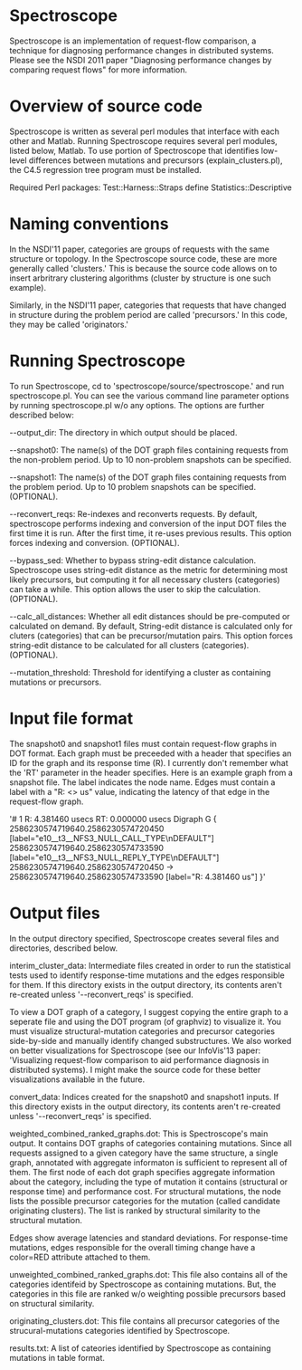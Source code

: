 Spectroscope
============
Spectroscope is an implementation of request-flow comparison, a
technique for diagnosing performance changes in distributed systems.
Please see the NSDI 2011 paper "Diagnosing performance changes by
comparing request flows" for more information.

Overview of source code
============
Spectroscope is written as several perl modules that interface with
each other and Matlab.  Running Spectroscope requires several perl
modules, listed below, Matlab.  To use portion of Spectroscope that
identifies low-level differences between mutations and precursors
(explain_clusters.pl), the C4.5 regression tree program must be
installed.

Required Perl packages:
Test::Harness::Straps
define
Statistics::Descriptive

Naming conventions
============
In the NSDI'11 paper, categories are groups of requests with the same
structure or topology.  In the Spectroscope source code, these are
more generally called 'clusters.'  This is because the source code
allows on to insert arbritrary clustering algorithms (cluster by
structure is one such example).

Similarly, in the NSDI'11 paper, categories that requests that have
changed in structure during the problem period are called
'precursors.'  In this code, they may be called 'originators.'

Running Spectroscope
============
To run Spectroscope, cd to 'spectroscope/source/spectroscope.' and run
spectroscope.pl.  You can see the various command line parameter
options by running spectroscope.pl w/o any options.  The options are
further described below:

--output_dir: The directory in which output should be placed.

--snapshot0: The name(s) of the DOT graph files containing requests
  from the non-problem period.  Up to 10 non-problem snapshots can be
  specified.

--snapshot1: The name(s) of the DOT graph files containing requests
  from the problem period.  Up to 10 problem snapshots can be
  specified. (OPTIONAL).

--reconvert_reqs: Re-indexes and reconverts requests.  By default,
  spectroscope performs indexing and conversion of the input DOT files
  the first time it is run.  After the first time, it re-uses previous
  results.  This option forces indexing and conversion. (OPTIONAL).
	
--bypass_sed: Whether to bypass string-edit distance calculation.
  Spectroscope uses string-edit distance as the metric for determining
  most likely precursors, but computing it for all necessary clusters
  (categories) can take a while.  This option allows the user to skip
  the calculation. (OPTIONAL).
	
--calc_all_distances: Whether all edit distances should be
  pre-computed or calculated on demand.  By default, String-edit
  distance is calculated only for cluters (categories) that can be
  precursor/mutation pairs.  This option forces string-edit distance
  to be calculated for all clusters (categories).  (OPTIONAL).

--mutation_threshold: Threshold for identifying a cluster as
  containing mutations or precursors.

Input file format
============
The snapshot0 and snapshot1 files must contain request-flow graphs in
DOT format. Each graph must be preceeded with a header that specifies
an ID for the graph and its response time (R).  I currently don't
remember what the 'RT' parameter in the header specifies.  Here is an
example graph from a snapshot file.  The label indicates the node
name. Edges must contain a label with a "R: <> us" value, indicating
the latency of that edge in the request-flow graph.

'# 1  R: 4.381460 usecs RT: 0.000000 usecs
Digraph G {
2586230574719640.2586230574720450 [label="e10__t3__NFS3_NULL_CALL_TYPE\nDEFAULT"]
2586230574719640.2586230574733590 [label="e10__t3__NFS3_NULL_REPLY_TYPE\nDEFAULT"]
2586230574719640.2586230574720450 -> 2586230574719640.2586230574733590 [label="R: 4.381460 us"]
}'

Output files
============
In the output directory specified, Spectroscope creates several files
and directories, described below.

interim_cluster_data: Intermediate files created in order to run the
statistical tests used to identify response-time mutations and the
edges responsible for them.  If this directory exists in the output
directory, its contents aren't re-created unless '--reconvert_reqs' is
specified.

To view a DOT graph of a category, I suggest copying the entire graph
to a seperate file and using the DOT program (of graphviz) to
visualize it.  You must visualize structural-mutation categories and
precursor categories side-by-side and manually identify changed
substructures.  We also worked on better visualizations for
Spectroscope (see our InfoVis'13 paper: 'Visualizing request-flow
comparison to aid performance diagnosis in distributed systems).  I
might make the source code for these better visualizations available
in the future.

convert_data: Indices created for the snapshot0 and snapshot1 inputs.
If this directory exists in the output directory, its contents aren't
re-created unless '--reconvert_reqs' is specified.

weighted_combined_ranked_graphs.dot: This is Spectroscope's main
output.  It contains DOT graphs of categories containing mutations.
Since all requests assigned to a given category have the same
structure, a single graph, annotated with aggregate informaton is
sufficient to represent all of them.  The first node of each dot graph
specifies aggregate information about the category, including the type
of mutation it contains (structural or response time) and performance
cost.  For structural mutations, the node lists the possible precursor
categories for the mutation (called candidate originating clusters).
The list is ranked by structural similarity to the structural mutation.

Edges show average latencies and standard deviations.  For
response-time mutations, edges responsible for the overall timing
change have a color=RED attribute attached to them.

unweighted_combined_ranked_graphs.dot: This file also contains all of
the categories identifeid by Spectroscope as containing mutations.
But, the categories in this file are ranked w/o weighting possible
precursors based on structural similarity.

originating_clusters.dot: This file contains all precursor categories
of the strucural-mutations categories identified by Spectroscope.

results.txt: A list of cateories identified by Spectroscope as
containing mutations in table format.